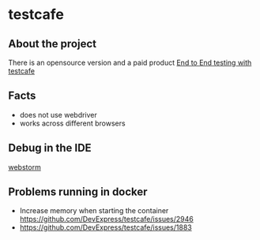 # testcafe
## About the project
There is an opensource version and a paid product
[End to End testing with testcafe](https://www.youtube.com/watch?v=i5-EUAIcxLA)

## Facts
- does not use webdriver
- works across different browsers

## Debug in the IDE
[webstorm](https://devexpress.github.io/tetcafe/documentation/recipes/debug-tests/webstorm.html)

## Problems running in docker
- Increase memory when starting the container https://github.com/DevExpress/testcafe/issues/2946
- https://github.com/DevExpress/testcafe/issues/1883
